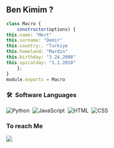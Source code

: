 
## Ben Kimim ?
```js
class Macro {
    constructor(options) {
this.name: "Mert"
this.surname: "Demir"
this.country:. "Turkiye
this.homeland: "Mardin"
this.birthday: "3.24.2008"
this.spicalday: "1.1.2018"
    };
}
module.exports = Macro
```

### 🛠 &nbsp;Software Languages
![Python](https://img.shields.io/badge/-Python-05122A?style=flat&logo=python)&nbsp;
![JavaScript](https://img.shields.io/badge/-JavaScript-05122A?style=flat&logo=javascript)&nbsp;
![HTML](https://img.shields.io/badge/-HTML-05122A?style=flat&logo=HTML5)&nbsp;
![CSS](https://img.shields.io/badge/-CSS-05122A?style=flat&logo=CSS3&logoColor=1572B6)&nbsp;
### To reach Me 
<a href="https://instagram.com/macrobeyyy"><img src="https://img.shields.io/badge/@macrobeyyy-E4405F?style=flat&logo=Instagram&logoColor=white"/></a> &nbsp;
  
